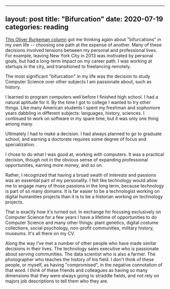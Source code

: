 
---
layout: post
title:  "Bifurcation"
date:   2020-07-19
categories: reading
---

[This Oliver Burkeman column](https://www.theguardian.com/lifeandstyle/2019/may/17/compromise-settling-for-imperfect-partner-oliver-burkeman) got me thinking again about "bifurcations" in my own life -- choosing one path at the expense of another. Many of these decisions involved tensions between my personal and professional lives. For example, leaving New York City in 2013 was motivated by personal goals, but had a long-term impact on my career path. I was working at startups in the city, and transitioned to freelancing remotely.

The most significant "bifurcation" in my life was the decision to study Computer Science over other subjects I am passionate about, such as history.

I learned to program computers well before I finished high school. I had a natural aptitude for it. By the time I got to college I wanted to try other things. Like many American students I spent my freshman and sophomore years dabbling in different subjects: languages, history, sciences. I continued to work on software in my spare time, but it was only one thing among many.

Ultimately I had to make a decision. I had always planned to go to graduate school, and earning a doctorate requires some degree of focus and specialization.

I chose to do what I was good at, working with computers. It was a practical decision, though not in the obvious sense of expanding professional opportunities, earning more money, and so on.

Rather, I recognized that having a broad swath of interests and passions was an essential part of my personality. I felt like technology would allow me to engage many of those passions in the long term, because technology is part of so many domains. It is far easier to be a technologist working on digital humanities projects than it is to be a historian working on technology projects.

That is exactly how it's turned out. In exchange for focusing exclusively on Computer Science for a few years I have a lifetime of opportunities to do Computer Science and many other things: plant genetics, digital costume collections, social psychology, non-profit communities, military history, museums. It's all there on my CV.

Along the way I've met a number of other people who have made similar decisions in their lives. The technology sales executive who is passionate about serving communities. The data scientist who is also a farmer. The photographer who teaches the history of his field. I don't think of these people, or myself, as having "compromised", in the negative connotation of that word. I think of these friends and colleagues as having so many dimensions that they were always going to straddle fields, and not rely on majors job descriptions to tell them who they are.